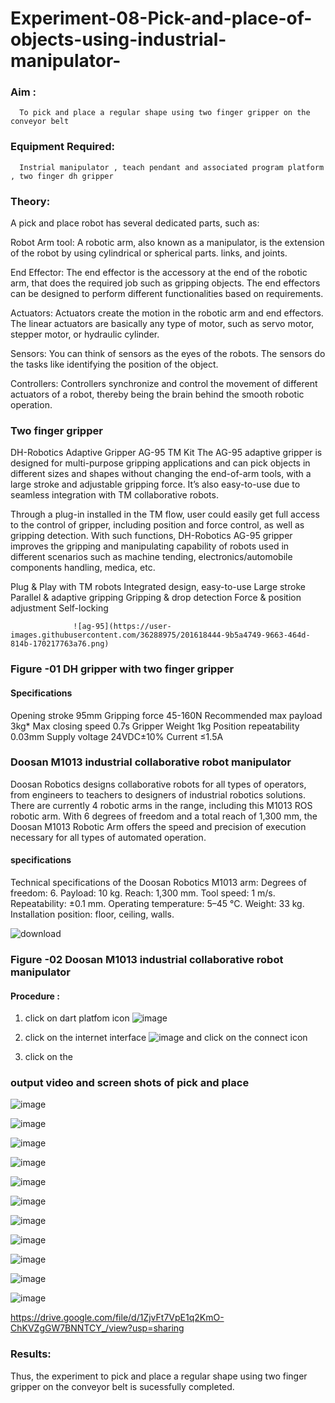# Experiment-08-Pick-and-place-of-objects-using-industrial-manipulator-

### Aim :
      To pick and place a regular shape using two finger gripper on the conveyor belt 
### Equipment Required: 
      Instrial manipulator , teach pendant and associated program platform , two finger dh gripper 
      
### Theory: 

A pick and place robot has several dedicated parts, such as:

Robot Arm tool: A robotic arm, also known as a manipulator, is the extension of the robot by using cylindrical or spherical parts. links, and joints.

End Effector: The end effector is the accessory at the end of the robotic arm, that does the required job such as gripping objects. The end effectors can be designed to perform different functionalities based on requirements.

Actuators: Actuators create the motion in the robotic arm and end effectors. The linear actuators are basically any type of motor, such as servo motor, stepper motor, or hydraulic cylinder.

Sensors: You can think of sensors as the eyes of the robots. The sensors do the tasks like identifying the position of the object.

Controllers: Controllers synchronize and control the movement of different actuators of a robot, thereby being the brain behind the smooth robotic operation.


### Two finger gripper 

DH-Robotics
Adaptive Gripper AG-95 TM Kit
The AG-95 adaptive gripper is designed for multi-purpose gripping applications and can pick objects in different sizes and shapes without changing the end-of-arm tools, with a large stroke and adjustable gripping force. It’s also easy-to-use due to seamless integration with TM collaborative robots.

Through a plug-in installed in the TM flow, user could easily get full access to the control of gripper, including position and force control, as well as gripping detection. With such functions, DH-Robotics AG-95 gripper improves the gripping and manipulating capability of robots used in different scenarios such as machine tending, electronics/automobile components handling, medica, etc.

Plug & Play with TM robots
Integrated design, easy-to-use
Large stroke
Parallel & adaptive gripping
Gripping & drop detection
Force & position adjustment
Self-locking

                  ![ag-95](https://user-images.githubusercontent.com/36288975/201618444-9b5a4749-9663-464d-814b-170217763a76.png)
### Figure -01 DH gripper with two finger gripper 

#### Specifications

Opening stroke	95mm
Gripping force 	45-160N
Recommended max payload	3kg*
Max closing speed	0.7s
Gripper Weight	1kg
Position repeatability	0.03mm
Supply voltage	24VDC±10%
Current	≤1.5A



### Doosan M1013 industrial collaborative robot manipulator 
Doosan Robotics designs collaborative robots for all types of operators, from engineers to teachers to designers of industrial robotics solutions. There are currently 4 robotic arms in the range, including this M1013 ROS robotic arm. With 6 degrees of freedom and a total reach of 1,300 mm, the Doosan M1013 Robotic Arm offers the speed and precision of execution necessary for all types of automated operation.

#### specifications 
Technical specifications of the Doosan Robotics M1013 arm:
Degrees of freedom: 6.
Payload: 10 kg.
Reach: 1,300 mm.
Tool speed: 1 m/s.
Repeatability: ±0.1 mm.
Operating temperature: 5–45 °C.
Weight: 33 kg.
Installation position: floor, ceiling, walls.



![download](https://user-images.githubusercontent.com/36288975/201624230-89cc83ff-cecd-49ea-84c6-c67066e9d157.jpg)

### Figure -02 Doosan M1013 industrial collaborative robot manipulator 

#### Procedure : 

1. click on dart platfom icon ![image](https://user-images.githubusercontent.com/36288975/201621038-f1248586-5c20-40fd-8a74-68c7d8b44939.png)
2. click on the internet interface 
![image](https://user-images.githubusercontent.com/36288975/201621235-3b8b46a9-3c19-4207-9ea2-6a7954eb6135.png)
and click on the connect icon 

3. click on the 


















### output video and screen shots of pick and place 


![image](https://github.com/vinushcv/Experiment-08-Pick-and-place-of-objects-using-industrial-manipulator-/assets/113975318/fc107f9a-d09b-44eb-ad46-4330e8acc0c0)


![image](https://github.com/vinushcv/Experiment-08-Pick-and-place-of-objects-using-industrial-manipulator-/assets/113975318/6a9660fc-21be-46b9-93af-812f4e5568a5)


![image](https://github.com/vinushcv/Experiment-08-Pick-and-place-of-objects-using-industrial-manipulator-/assets/113975318/59e34952-2b87-4777-b6dc-37e2f07080ce)

![image](https://github.com/vinushcv/Experiment-08-Pick-and-place-of-objects-using-industrial-manipulator-/assets/113975318/1f434c71-f105-4b29-877e-64ec85faadc6)

![image](https://github.com/vinushcv/Experiment-08-Pick-and-place-of-objects-using-industrial-manipulator-/assets/113975318/73b47580-2e31-4404-99de-e00f9b89d9bc)

![image](https://github.com/vinushcv/Experiment-08-Pick-and-place-of-objects-using-industrial-manipulator-/assets/113975318/76f7f1b9-5454-4fc3-b1a7-77d150b9559f)

![image](https://github.com/vinushcv/Experiment-08-Pick-and-place-of-objects-using-industrial-manipulator-/assets/113975318/ec2d231c-52e1-4da7-8cbe-703aab241c0f)

![image](https://github.com/vinushcv/Experiment-08-Pick-and-place-of-objects-using-industrial-manipulator-/assets/113975318/f3dcb94e-4da7-47eb-afdf-149718c0704d)

![image](https://github.com/vinushcv/Experiment-08-Pick-and-place-of-objects-using-industrial-manipulator-/assets/113975318/b487319f-fc0d-49dc-926b-af1aea951750)

![image](https://github.com/vinushcv/Experiment-08-Pick-and-place-of-objects-using-industrial-manipulator-/assets/113975318/4706ec2e-fe3f-4d5c-bc32-7cab3a171e23)

![image](https://github.com/vinushcv/Experiment-08-Pick-and-place-of-objects-using-industrial-manipulator-/assets/113975318/f24f95c2-e16d-4cd0-a58a-4960a7e6b637)


https://drive.google.com/file/d/1ZjvFt7VpE1q2KmO-ChKVZgGW7BNNTCY_/view?usp=sharing

### Results: 


Thus, the experiment to pick and place a regular shape using two finger gripper on the conveyor belt is sucessfully completed.



